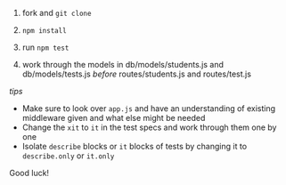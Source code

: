 1) fork and `git clone`

2) `npm install`

3) run `npm test`

4) work through the models in db/models/students.js and db/models/tests.js *before* routes/students.js and routes/test.js


*tips*
- Make sure to look over `app.js` and have an understanding of existing middleware given and what else might be needed
- Change the `xit` to `it` in the test specs and work through them one by one
- Isolate `describe` blocks or `it` blocks of tests by changing it to `describe.only` or `it.only`

Good luck!
